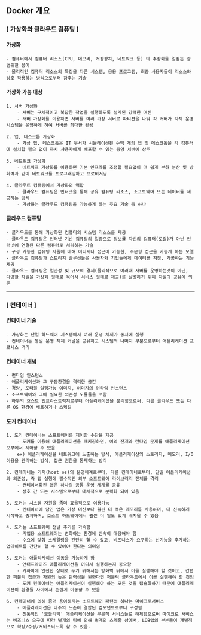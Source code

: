 ## Docker 개요

### [ 가상화와 클라우드 컴퓨팅 ]

#### 가상화

    - 컴퓨터에서 컴퓨터 리소스(CPU, 메모리, 저장장치, 네트워크 등) 의 추상화를 일컫는 광범위한 용어
    - 물리적인 컴퓨터 리소스의 특징을 다른 시스템, 응용 프로그램, 최종 사용자들이 리소스와 상호 작용하는 방식으로부터 감추는 기술

#### 가상화 가능 대상

    1. 서버 가상화
        - 서버는 구체적이고 복잡한 작업을 실행하도록 설게된 강력한 머신
        - 서버 가상화를 이용하면 서버를 여러 가상 서버로 파티션을 나눠 각 서버가 자체 운영 시스템을 운영하게 하여 서버를 최대한 활용

    2. 앱, 데스크톱 가상화
        - 가상 앱, 데스크톱은 IT 부서가 시물레이션된 수백 개의 앱 및 데스크톱을 각 컴퓨터에 설치할 필요 없이 즉시 사용자에게 배포할 수 있는 중앙 서버에 상주

    3. 네트워크 가상화
        - 네트워크 가상화를 이용하면 기본 인프라를 조정할 필요없이 더 쉽게 부하 분산 및 방화벽과 같이 네트워크를 프로그래밍하고 프로비저닝

    4. 클라우트 컴퓨팅에서 가상화의 역할
        - 클라우드 컴퓨팅은 인터넷을 통해 공유 컴퓨팅 리소스, 소프트웨어 또는 데이터를 제공하는 방식
        - 가상화는 클라우드 컴퓨팅을 가능하게 하는 주요 기술 중 하나

#### 클라우드 컴퓨팅

    - 클라우드를 통해 가상화된 컴퓨터의 시스템 리소스를 제공
    - 클라우드 컴퓨팅은 인터넷 기반 컴퓨팅의 일종으로 정보를 자신의 컴퓨터(로컬)가 아닌 인터넷에 연결된 다른 컴퓨터로 처리하는 기술
    - 구성 가능한 컴퓨팅 자원에 대해 어디서나 접근이 가능한, 주문형 접근을 가능케 하는 모델
    - 클라우트 컴퓨팅과 스토리지 솔루션들은 사용자와 기업들에게 데이터를 저장, 가공하는 기능 제공
    - 클라우드 컴퓨팅은 일관성 및 규모의 경제(물리적으로 여러대 서버를 운영하는것이 아닌, 다양한 자원을 가상화 형태로 묶어서 서비스 형태로 제공)를 달성하기 위해 자원의 공유에 의존

<hr/>

### [ 컨테이너 ]

#### 컨테이너 기술

    - 가상화는 단일 하드웨어 시스템에서 여러 운영 체제가 동시에 실행
    - 컨테이너는 동일 운영 체제 커널을 공유하고 시스템의 나머지 부분으로부터 애플리케이션 프로세스 격리

#### 컨테이너 개념

    - 런타임 인스턴스
    - 애플리케이션과 그 구동환경을 격리한 공간
    - 경량, 포터블 실행가능 이미지, 이미지의 런타임 인스턴스
    - 소프트웨어와 그에 필요한 의존성 모듈들을 포함
    - 하부의 호스트 인프라스트럭처로부터 어플리케이션을 분리함으로써, 다른 클라우드 또는 다른 OS 환경에 배포하거나 스케일

#### 도커 컨테이너

    1. 도커 컨테이너는 소프트웨어를 제어할 수단을 제공
        - 도커를 이용해 애플리케이션을 패키징하면, 이의 전개와 런타임 문제를 애플리케이션 오부에서 제어할 수 있음
        ex) 애플리케이션을 네트워크에 노출하는 방식, 애플리케이션의 스토리지, 메모리, I/O 이용을 관리하는 방식, 접근 권한을 통제하는 방식

    2. 컨테이너는 기저(host os)의 운영체계로부터, 다른 컨테이너로부터, 단일 어플리케이션과 의존성, 즉 앱 실행에 필수적인 외부 소프트웨어 라이브러리 전체를 격리
        - 컨테이너화된 앱은 하나의 공통 운영 체계를 공유
        - 상호 간 또는 시스템으로부터 대체적으로 분획화 되어 있음

    3. 도커는 시스템 자원을 좀더 효율적으로 이용가능
        - 컨테이너에 담긴 앱은 가상 머신보다 훨씬 더 적은 메모리를 사용하며, 더 신속하게 시작하고 중지하며, 호스트 하드웨어에서 훨씬 더 밀도 있게 배치될 수 있음

    4. 도커는 소프트웨어 전달 주기를 가속함
        - 기업용 소프트웨어는 변화하는 환경에 신속히 대응해야 함
        - 수요에 맞춰 스케일링을 간단히 할 수 있고, 비즈니스가 요구하는 신기능을 추가하는 업데이트를 간단히 할 수 있어야 한다는 의미임

    5. 도커는 애플리케이션 이동을 가능하게 함
        - 앤터프라이즈 애플리케이션을 어디서 실행하는지 중요함
        - 가까이에 안전한 상태로 두기 위해서는 방화벽 뒤에서 이를 실행해야 할 것이고, 간편한 퍼블릭 접근과 자원의 높은 탄력성을 원한다면 퍼블릭 클라우드에서 이를 실행해야 할 것임
        - 도커 컨테이너는 애플리케이션이 실행해야 하는 모든 것을 캡슐화하기 때문에 애플리케이션이 환경들 사이에서 손쉽게 이동할 수 있음

    6. 컨테이너에 의해 좀더 용이해지는 소프트웨어 패턴의 하나는 마이크로서비스
        - 애플리케이션은 다수의 느슨히 결합된 컴포넌트로부터 구성됨
        - 전통적인 '모놀리틱' 애플리케이션을 부분적 서비스들로 해체함으로써 마이크로 서비스는 비즈니스 요구에 따라 별개의 팀에 의해 별개의 스케줄 상에서, LOB앱의 부분들이 개별적으로 확장/수정/서비스되도록 할 수 있음.

